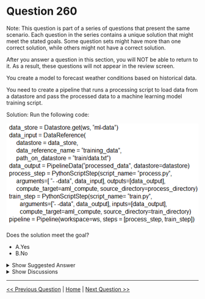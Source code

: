 # Question 260

Note: This question is part of a series of questions that present the same scenario. Each question in the series contains a unique solution that might meet the stated goals. Some question sets might have more than one correct solution, while others might not have a correct solution.

After you answer a question in this section, you will NOT be able to return to it. As a result, these questions will not appear in the review screen.

You create a model to forecast weather conditions based on historical data.

You need to create a pipeline that runs a processing script to load data from a datastore and pass the processed data to a machine learning model training script.

Solution: Run the following code:

![Question Image](images/q260_q_0027700001.png)

Does the solution meet the goal?

* A.Yes
* B.No

<details>
  <summary>Show Suggested Answer</summary>

  <strong>A</strong><br>

</details>

<details>
  <summary>Show Discussions</summary>

<blockquote><p><strong>Haet</strong> <code>(Tue 12 Oct 2021 17:59)</code> - <em>Upvotes: 12</em></p><p>The Answer should be No.</p></blockquote>
<blockquote><p><strong>SwaggyCD2</strong> <code>(Mon 13 Jun 2022 15:54)</code> - <em>Upvotes: 7</em></p><p>Deprecated as now we use FileOutputDatasetConfig</p></blockquote>
<blockquote><p><strong>deyoz</strong> <code>(Sat 03 Aug 2024 01:42)</code> - <em>Upvotes: 1</em></p><p>this is a correct code
precess_step = PythonScriptStep(name = &#x27;Data Processing&#x27;,
                                source_directory =&#x27;.&#x27;,
                                script_name =&quot;process.py&quot;,
                                inputs = [input_ds.as_named_input(&#x27;raw_data&#x27;)],
                                outputs = [dataFolder],
                                runconfig = run_config,
                                arguments = [&#x27;--datafolder&#x27;, dataFolder])

where, 

dataFolder = PipelineData(name = &#x27;datafolder&#x27;, datastore = ws.get_default_datastore())


so the answer is NO.</p></blockquote>
<blockquote><p><strong>snegnik</strong> <code>(Wed 29 Nov 2023 19:06)</code> - <em>Upvotes: 1</em></p><p>I think input argument were losted for proces_ step, and output argument for the train_step</p></blockquote>
<blockquote><p><strong>synapse</strong> <code>(Mon 12 Sep 2022 00:29)</code> - <em>Upvotes: 2</em></p><p>The answer is correct (A). But no need to look into this. DataReference is deprecated</p></blockquote>
<blockquote><p><strong>synapse</strong> <code>(Mon 12 Sep 2022 00:28)</code> - <em>Upvotes: 6</em></p><p>Skip this question. DataReference is deprecated</p></blockquote>
<blockquote><p><strong>pancman</strong> <code>(Tue 11 Oct 2022 02:15)</code> - <em>Upvotes: 1</em></p><p>I also checked and I confirm this information. Microsoft documentation says DataReference is no longer the recommended way.</p></blockquote>
<blockquote><p><strong>mis96</strong> <code>(Mon 08 Aug 2022 15:13)</code> - <em>Upvotes: 1</em></p><p>Deprecated</p></blockquote>
<blockquote><p><strong>YipingRuan</strong> <code>(Sun 09 Jan 2022 07:19)</code> - <em>Upvotes: 1</em></p><p>Why in training step we need &quot;data_output&quot; twice?</p></blockquote>
<blockquote><p><strong>snegnik</strong> <code>(Wed 29 Nov 2023 19:09)</code> - <em>Upvotes: 1</em></p><p>one for console input, and another input by default. and they lost output for the training step at all.</p></blockquote>
<blockquote><p><strong>Roszu</strong> <code>(Fri 05 Aug 2022 19:15)</code> - <em>Upvotes: 1</em></p><p>once as input and then as output</p></blockquote>
<blockquote><p><strong>prashantjoge</strong> <code>(Sat 27 Nov 2021 21:03)</code> - <em>Upvotes: 6</em></p><p>the answer is correct.</p></blockquote>
<blockquote><p><strong>snsnsnsn</strong> <code>(Wed 02 Mar 2022 01:22)</code> - <em>Upvotes: 2</em></p><p>The answer should be yes.</p></blockquote>
<blockquote><p><strong>ac45863</strong> <code>(Thu 07 Oct 2021 23:49)</code> - <em>Upvotes: 5</em></p><p>I&#x27;m not sure if it&#x27;s correct. Maybe data_output should be passed as an argument also in the 1st step?</p></blockquote>
<blockquote><p><strong>scipio</strong> <code>(Wed 17 Nov 2021 13:11)</code> - <em>Upvotes: 5</em></p><p>I agree with that. The script &quot;process.py&quot; on the first step does not know the output folder data_output (-&gt; reference to datastore) if it is not passed by argument.</p></blockquote>
<blockquote><p><strong>deyoz</strong> <code>(Wed 14 Aug 2024 02:23)</code> - <em>Upvotes: 1</em></p><p>this is what i exactly thought</p></blockquote>
<blockquote><p><strong>medsimus</strong> <code>(Sat 02 Oct 2021 15:19)</code> - <em>Upvotes: 2</em></p><p>https://docs.microsoft.com/en-us/python/api/azureml-core/azureml.data.data_reference.datareference?view=azure-ml-py</p></blockquote>
<blockquote><p><strong>kty</strong> <code>(Sun 19 Sep 2021 05:20)</code> - <em>Upvotes: 2</em></p><p>DataReference() exist?</p></blockquote>
<blockquote><p><strong>treadst0ne</strong> <code>(Wed 22 Dec 2021 01:58)</code> - <em>Upvotes: 1</em></p><p>Yes.
https://docs.microsoft.com/en-us/python/api/azureml-core/azureml.data.data_reference.datareference?view=azure-ml-py</p></blockquote>

</details>

---

[<< Previous Question](question_259.md) | [Home](/index.md) | [Next Question >>](question_261.md)
